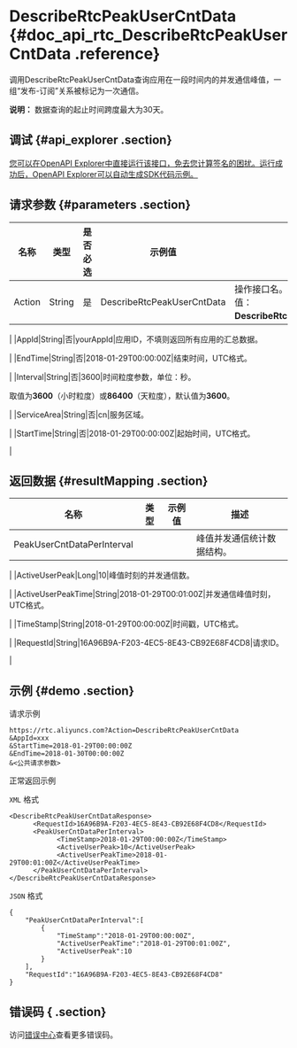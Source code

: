 # DescribeRtcPeakUserCntData {#doc_api_rtc_DescribeRtcPeakUserCntData .reference}

调用DescribeRtcPeakUserCntData查询应用在一段时间内的并发通信峰值，一组“发布-订阅”关系被标记为一次通信。

**说明：** 数据查询的起止时间跨度最大为30天。

## 调试 {#api_explorer .section}

[您可以在OpenAPI Explorer中直接运行该接口，免去您计算签名的困扰。运行成功后，OpenAPI Explorer可以自动生成SDK代码示例。](https://api.aliyun.com/#product=rtc&api=DescribeRtcPeakUserCntData&type=RPC&version=2018-01-11)

## 请求参数 {#parameters .section}

|名称|类型|是否必选|示例值|描述|
|--|--|----|---|--|
|Action|String|是|DescribeRtcPeakUserCntData|操作接口名。系统规定参数，取值：**DescribeRtcPeakUserCntData**。

 |
|AppId|String|否|yourAppId|应用ID，不填则返回所有应用的汇总数据。

 |
|EndTime|String|否|2018-01-29T00:00:00Z|结束时间，UTC格式。

 |
|Interval|String|否|3600|时间粒度参数，单位：秒。

 取值为**3600**（小时粒度）或**86400**（天粒度），默认值为**3600**。

 |
|ServiceArea|String|否|cn|服务区域。

 |
|StartTime|String|否|2018-01-29T00:00:00Z|起始时间，UTC格式。

 |

## 返回数据 {#resultMapping .section}

|名称|类型|示例值|描述|
|--|--|---|--|
|PeakUserCntDataPerInterval| | |峰值并发通信统计数据结构。

 |
|ActiveUserPeak|Long|10|峰值时刻的并发通信数。

 |
|ActiveUserPeakTime|String|2018-01-29T00:01:00Z|并发通信峰值时刻，UTC格式。

 |
|TimeStamp|String|2018-01-29T00:00:00Z|时间戳，UTC格式。

 |
|RequestId|String|16A96B9A-F203-4EC5-8E43-CB92E68F4CD8|请求ID。

 |

## 示例 {#demo .section}

请求示例

``` {#request_demo}
https://rtc.aliyuncs.com?Action=DescribeRtcPeakUserCntData
&AppId=xxx
&StartTime=2018-01-29T00:00:00Z
&EndTime=2018-01-30T00:00:00Z
&<公共请求参数>
```

正常返回示例

`XML` 格式

``` {#xml_return_success_demo}
<DescribeRtcPeakUserCntDataResponse>
	  <RequestId>16A96B9A-F203-4EC5-8E43-CB92E68F4CD8</RequestId>
	  <PeakUserCntDataPerInterval>
		    <TimeStamp>2018-01-29T00:00:00Z</TimeStamp>
		    <ActiveUserPeak>10</ActiveUserPeak>
		    <ActiveUserPeakTime>2018-01-29T00:01:00Z</ActiveUserPeakTime>
	  </PeakUserCntDataPerInterval>
</DescribeRtcPeakUserCntDataResponse>
```

`JSON` 格式

``` {#json_return_success_demo}
{
	"PeakUserCntDataPerInterval":[
		{
			"TimeStamp":"2018-01-29T00:00:00Z",
			"ActiveUserPeakTime":"2018-01-29T00:01:00Z",
			"ActiveUserPeak":10
		}
	],
	"RequestId":"16A96B9A-F203-4EC5-8E43-CB92E68F4CD8"
}
```

## 错误码 { .section}

访问[错误中心](https://error-center.aliyun.com/status/product/rtc)查看更多错误码。

